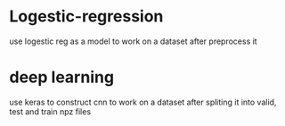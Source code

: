 # Logestic-regression
use logestic reg as a model to work on a dataset after preprocess it

# deep learning 
use keras to construct cnn to work on a dataset after spliting it into valid, test and train npz files
